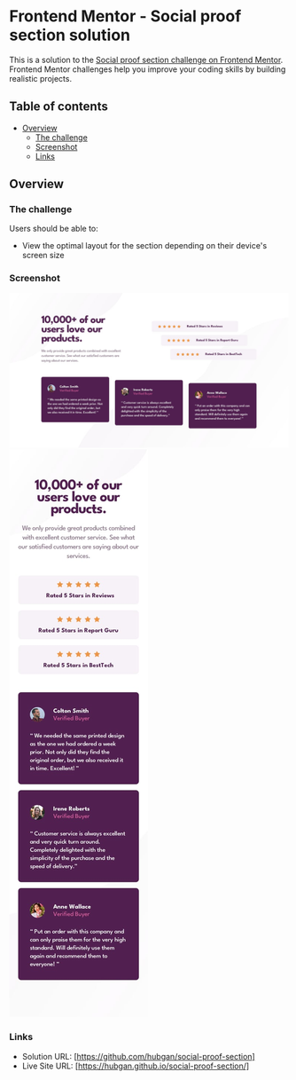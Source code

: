 # Frontend Mentor - Social proof section solution

This is a solution to the [Social proof section challenge on Frontend Mentor](https://www.frontendmentor.io/challenges/social-proof-section-6e0qTv_bA). Frontend Mentor challenges help you improve your coding skills by building realistic projects. 

## Table of contents

- [Overview](#overview)
  - [The challenge](#the-challenge)
  - [Screenshot](#screenshot)
  - [Links](#links)

## Overview

### The challenge

Users should be able to:

- View the optimal layout for the section depending on their device's screen size

### Screenshot

![](./design/desktop-design.jpg)
![](./design/mobile-design.jpg)


### Links

- Solution URL: [https://github.com/hubgan/social-proof-section]
- Live Site URL: [https://hubgan.github.io/social-proof-section/]
